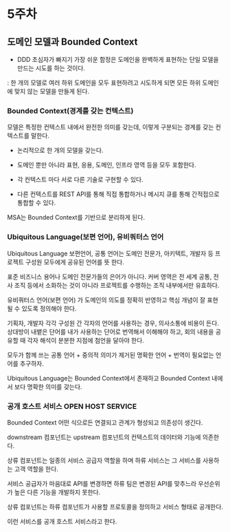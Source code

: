 # 5주차

## 도메인 모델과 Bounded Context

- DDD 초심자가 빠지기 가장 쉬운 함정은 도메인을 완벽하게 표현하는 단일 모델을 만드는 시도를 하는 것이다.

: 한 개의 모델로 여러 하위 도메인을 모두 표현하려고 시도하게 되면 모든 하위 도메인에 맞지 않는 모델을 만들게 된다.


### Bounded Context(경계를 갖는 컨텍스트)

모델은 특정한 컨텍스트 내에서 완전한 의미를 갖는데, 이렇게 구분되는 경계를 갖는 컨텍스트를 말한다. 

- 논리적으로 한 개의 모델을 갖는다. 

- 도메인 뿐만 아니라 표현, 응용, 도메인, 인프라 영역 등을 모두 포함한다. 

- 각 컨텍스트 마다 서로 다른 기술로 구현할 수 있다. 

- 다른 컨텍스트를 REST API를 통해 직접 통합하거나 메시지 큐를 통해 간적접으로 통합할 수 있다. 


MSA는 Bounded Context를 기반으로 분리하게 된다. 


### Ubiquitous Language(보편 언어), 유비쿼터스 언어 

Ubiquitous Language 보편언어, 공통 언어는 도메인 전문가, 아키텍트, 개발자 등 프로젝트 구성원 모두에게 공유된 언어를 뜻 한다. 

표준 비즈니스 용어나 도메인 전문가들의 은어가 아니다. 커버 영역은 전 세계 공통, 전사 조직 등에서 소화하는 것이 아니라 프로젝트를 수행하는 조직 내부에서만 유효하다.

유비쿼터스 언어(보편 언어) 가 도메인의 의도를 정확히 반영하고 핵심 개념이 잘 표현될 수 있도록 정의해야 한다.

기획자, 개발자 각각 구성원 간 각자의 언어를 사용하는 경우, 의사소통에 비용이 든다. 상대방이 내뱉은 단어를 내가 사용하는 단어로 번역해서 이해해야 하고, 회의 내용을 공유할 때 각자 해석이 분분한 지점에 첨언을 달아야 한다.

모두가 함께 쓰는 공통 언어 + 중의적 의미가 제거된 명확한 언어 + 번역이 필요없는 언어를 추구하자.

Ubiquitous Language는 Bounded Context에서 존재하고 Bounded Context 내에서 보다 명확한 의미를 갖는다. 


### 공개 호스트 서비스 OPEN HOST SERVICE

Bounded Context 어떤 식으로든 연결되고 관계가 형성되고 의존성이 생긴다. 

downstream 컴포넌트는 upstream 컴포넌트의 컨텍스트의 데이터와 기능에 의존한다. 

상류 컴포넌트는 일종의 서비스 공급자 역할을 하며 하류 서비스는 그 서비스를 사용하는 고객 역할을 한다.

서비스 공급자가 마음대로 API를 변경하면 하류 팀은 변경된 API를 맞추느라 우선순위가 높은 다른 기능을 개발하지 못한다. 

상류 컴포넌트는 하류 컴포넌트가 사용할 프로토콜을 정의하고 서비스 형태로 공개한다. 

이런 서비스를 공개 호스트 서비스라고 한다.


 
